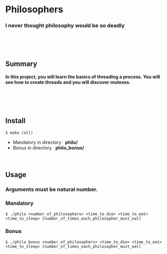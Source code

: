 # Philosophers
### I never thought philosophy would be so deadly
<br/><br/><br/>

## Summary
#### In this project, you will learn the basics of threading a process. You will see how to create threads and you will discover mutexes.
<br/><br/><br/>

## Install
	$ make (all)
* Mandatory in directory &nbsp;&nbsp;**philo/**
* Bonus in directory &nbsp;&nbsp;**philo_bonus/**
<br/><br/><br/>

## Usage
### Arguments must be natural number.
### Mandatory
	$ ./philo <number_of_philosophers> <time_to_die> <time_to_eat> <time_to_sleep> [number_of_times_each_philosopher_must_eat]
### Bonus
	$ ./philo_bonus <number_of_philosophers> <time_to_die> <time_to_eat> <time_to_sleep> [number_of_times_each_philosopher_must_eat]